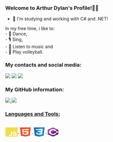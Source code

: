 ### Welcome to Arthur Dylan's Profile!👋👋

- 🔭 I'm studying and working with C# and .NET!

In my free time, i like to: 
       <br> - 🕺 Dance, 
       <br> - 🎙️ Sing, 
       <br> - 🎵 Listen to music and 
       <br> - 🏐 Play volleyball. 
<!--- 📫 Contato: art.dylan@outlook.com / LinkedIn: https://linkedin.com/in/adcbatista-->

### My contacts and social media:
  <div>
  <a href="https://instagram.com/artdylan_" target="_blank"><img src="https://img.shields.io/badge/-Instagram-%23E4405F?style=for-the-badge&logo=instagram&logoColor=white"       target="_blank"></a>
  <a href = "mailto:art.dylan@outlook.com"><img src="https://img.shields.io/badge/-Outlook-%23333?style=for-the-badge&logo=microsoftoutlook&logoColor=white" target="_blank"></a>
  <a href="https://linkedin.com/in/adcbatista" target="_blank"><img src="https://img.shields.io/badge/-LinkedIn-%230077B5?style=for-the-badge&logo=linkedin&logoColor=white" target="_blank"></a>
  </div>
 
  
### My GitHub information:

<div>
  <a href="https://github.com/artjj">
  <img height="180em" src="https://github-readme-stats.vercel.app/api?username=artjj&show_icons=true&theme=algolia&include_all_commits=true&count_private=true"/>
  <img height="160em" src="https://github-readme-stats.vercel.app/api/top-langs/?username=artjj&layout=compact&langs_count=7&theme=algolia"/>
</div>
  
### Languages and Tools:
  
<div style="display: inline_block"><br>
  <img align="center" alt="Arthur-Js" height="30" width="40" src="https://raw.githubusercontent.com/devicons/devicon/master/icons/javascript/javascript-plain.svg">
  <img align="center" alt="Arthur-HTML" height="30" width="40" src="https://raw.githubusercontent.com/devicons/devicon/master/icons/html5/html5-original.svg">
  <img align="center" alt="Arthur-CSS" height="30" width="40" src="https://raw.githubusercontent.com/devicons/devicon/master/icons/css3/css3-original.svg">
  <img align="center" alt="Arthur-Csharp" height="30" width="40" src="https://raw.githubusercontent.com/devicons/devicon/master/icons/csharp/csharp-original.svg">
</div>
    
